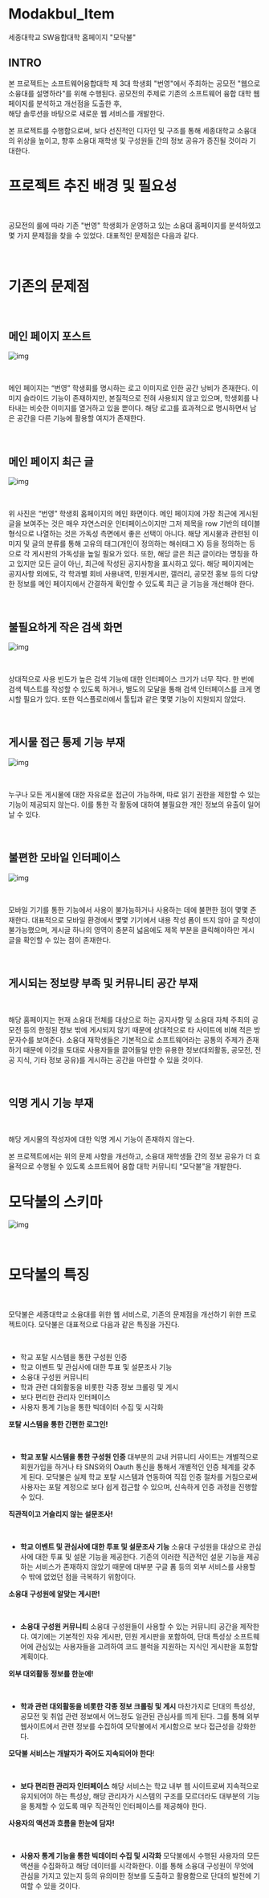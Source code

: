 # Modakbul_Item
세종대학교 SW융합대학 홈페이지 "모닥불"

## INTRO
본 프로젝트는 소프트웨어융합대학 제 3대 학생회 "번영"에서 주최하는 공모전 "웹으로 소융대를 설명하라"를 위해 수행된다. 
공모전의 주제로 기존의 소프트웨어 융합 대학 웹 페이지를 분석하고 개선점을 도출한 후,  
해당 솔루션을 바탕으로 새로운 웹 서비스를 개발한다.  

본 프로젝트를 수행함으로써, 보다 선진적인 디자인 및 구조를 통해 세종대학교 소융대의 위상을 높이고, 
향후 소융대 재학생 및 구성원들 간의  정보 공유가 증진될 것이라 기대한다.

# 프로젝트 추진 배경 및 필요성

‌

공모전의 룰에 따라 기존 "번영" 학생회가 운영하고 있는 소융대 홈페이지를 분석하였고 몇 가지 문제점을 찾을 수 있었다. 대표적인 문제점은 다음과 같다.

‌

# **기존의 문제점**

‌

## 메인 페이지 포스트

![img](https://gblobscdn.gitbook.com/assets%2F-Lk4yfhdwc6qCX9Adhlj%2F-LkAHtZY3SefqGQtBKpb%2F-LkAKCaadtPQFRDmlgg6%2Fimage.png?alt=media&token=1cb2efc9-f87d-49df-9db8-e699f59b5d73)

‌

메인 페이지는 “번영” 학생회를 명시하는 로고 이미지로 인한 공간 낭비가 존재한다.  이미지 슬라이드 기능이 존재하지만, 본질적으로 전혀 사용되지 않고 있으며, 학생회를 나타내는 비슷한 이미지를 열거하고 있을 뿐이다. 해당 로고를 효과적으로 명시하면서 남은 공간을 다른 기능에 활용할 여지가 존재한다.

‌

## 메인 페이지 최근 글

![img](https://gblobscdn.gitbook.com/assets%2F-Lk4yfhdwc6qCX9Adhlj%2F-LkAHtZY3SefqGQtBKpb%2F-LkAKQ0pkq_Z2i8hHiyt%2Fimage.png?alt=media&token=c46dbfa1-39c5-413c-be13-99e2d3bb17b6)

‌

위 사진은 “번영” 학생회 홈페이지의 메인 화면이다. 메인 페이지에 가장 최근에 게시된 글을 보여주는 것은 매우 자연스러운 인터페이스이지만 그저 제목을 row 기반의 테이블 형식으로 나열하는 것은 가독성 측면에서 좋은 선택이 아니다.  해당 게시물과 관련된 이미지 및 글의 분류를 통해 고유의 태그(개인이 정의하는 해쉬태그 X) 등을 정의하는 등으로 각 게시판의 가독성을 높일 필요가 있다.  또한, 해당 글은 최근 글이라는 명칭을 하고 있지만 모든 글이 아닌, 최근에 작성된 공지사항을 표시하고 있다. 해당 페이지에는 공지사항 외에도, 각 학과별 회비 사용내역, 민원게시판, 갤러리, 공모전 홍보 등의 다양한 정보를 메인 페이지에서 간결하게 확인할 수 있도록 최근 글 기능을 개선해야 한다.

‌

## 불필요하게 작은 검색 화면

![img](https://gblobscdn.gitbook.com/assets%2F-Lk4yfhdwc6qCX9Adhlj%2F-LkAKia8Hkh3_CR9zQGa%2F-LkAKrb8_jhLc8bZ8lyL%2Fimage.png?alt=media&token=1a66f20a-268c-4e56-92f6-0370ceec6636)

‌

상대적으로 사용 빈도가 높은 검색 기능에 대한 인터페이스 크기가 너무 작다. 한 번에 검색 텍스트를 작성할 수 있도록 하거나, 별도의 모달을 통해 검색 인터페이스를 크게 명시할 필요가 있다. 또한 익스플로러에서 툴팁과 같은 몇몇 기능이 지원되지 않았다.

‌

## 게시물 접근 통제 기능 부재

![img](https://gblobscdn.gitbook.com/assets%2F-Lk4yfhdwc6qCX9Adhlj%2F-LkAKia8Hkh3_CR9zQGa%2F-LkAL7KKAoIKBm9Fiwm9%2Fimage.png?alt=media&token=d1aff912-cc06-4d60-b326-5c36fdeb7e1f)

‌

누구나 모든 게시물에 대한 자유로운 접근이 가능하며, 따로 읽기 권한을 제한할 수 있는 기능이 제공되지 않는다. 이를 통한 각 활동에 대하여 불필요한 개인 정보의 유출이 일어날 수 있다.

‌

## 불편한 모바일 인터페이스

![img](https://gblobscdn.gitbook.com/assets%2F-Lk4yfhdwc6qCX9Adhlj%2F-LkAKia8Hkh3_CR9zQGa%2F-LkALMfnAYWxMF7t0GF0%2Fimage.png?alt=media&token=9b211834-271e-4a92-8bf0-6008f3afc37a)

‌

모바일 기기를 통한 기능에서 사용이 불가능하거나 사용하는 데에 불편한 점이 몇몇 존재한다. 대표적으로 모바일 환경에서 몇몇 기기에서 내용 작성 폼이 뜨지 않아 글 작성이 불가능했으며, 게시글 하나의 영역이 충분히 넓음에도 제목 부분을 클릭해야하만 게시 글을 확인할 수 있는 점이 존재한다.

‌

## 게시되는 정보량 부족 및 커뮤니티 공간 부재

‌

해당 홈페이지는 현재 소융대 전체를 대상으로 하는 공지사항 및 소융대 자체 주최의 공모전 등의 한정된 정보 밖에 게시되지 않기 때문에 상대적으로 타 사이트에 비해 적은 방문자수를 보여준다.  소융대 재학생들은 기본적으로 소프트웨어라는 공통의 주제가 존재하기 때문에 이것을 토대로 사용자들을 끌어들일 만한 유용한 정보(대외활동, 공모전, 전공 지식, 기타 정보 공유)를 게시하는 공간을 마련할 수 있을 것이다.

‌

## **익명 게시 기능 부재**

‌

해당 게시물의 작성자에 대한 익명 게시 기능이 존재하지 않는다.


본 프로젝트에서는 위의 문제 사항을 개선하고, 소융대 재학생들 간의 정보 공유가 더 효율적으로 수행될 수 있도록 소프트웨어 융합 대학 커뮤니티 “모닥불”을 개발한다.

# 모닥불의 스키마

![img](https://gblobscdn.gitbook.com/assets%2F-Lk4yfhdwc6qCX9Adhlj%2F-LkANS9fbeZHAAav-nZT%2F-LkAMubL-o66QF-kv6Al%2Fimage.png?alt=media&token=290e0064-57d6-45d8-8f8a-619a120f54f2)

‌

# 모닥불의 특징

‌

모닥불은 세종대학교 소융대를 위한 웹 서비스로,  기존의 문제점을 개선하기 위한 프로젝트이다. 모닥불은 대표적으로 다음과 같은 특징을 가진다.

‌

- 학교 포탈 시스템을 통한 구성원 인증
- 학교 이벤트 및 관심사에 대한 투표 및 설문조사 기능
- 소융대 구성원 커뮤니티
- 학과 관련 대외활동을 비롯한 각종 정보 크롤링 및 게시
- 보다 편리한 관리자 인터페이스
- 사용자 통계 기능을 통한 빅데이터 수집 및 시각화





**포탈 시스템을 통한 간편한 로그인!**

‌

- **학교 포탈 시스템을 통한 구성원 인증** 대부분의 교내 커뮤니티 사이트는 개별적으로 회원가입을 하거나 타 SNS와의 Oauth 통신을 통해서 개별적인 인증 체계를 갖추게 된다. 모닥불은 실제 학교 포탈 시스템과 연동하여 직접 인증 절차를 거침으로써 사용자는 포탈 계정으로 보다 쉽게 접근할 수 있으며, 신속하게 인증 과정을 진행할 수 있다.



**직관적이고 거슬리지 않는 설문조사!**

‌

- **학교 이벤트 및 관심사에 대한 투표 및 설문조사  기능** 소융대 구성원을 대상으로 관심사에 대한 투표 및 설문 기능을 제공한다. 기존의 이러한 직관적인 설문 기능을 제공하는 서비스가 존재하지 않았기 때문에 대부분 구글 폼 등의 외부 서비스를 사용할 수 밖에 없었던 점을 극복하기 위함이다. 



**소융대 구성원에 알맞는 게시판!**

‌

- **소융대 구성원 커뮤니티** 소융대 구성원들이 사용할 수 있는 커뮤니티 공간을 제작한다. 여기에는 기본적인 자유 게시판, 민원 게시판을 포함하여, 단대 특성상 소프트웨어에 관심있는 사용자들을 고려하여 코드 블럭을 지원하는 지식인 게시판을 포함할 계획이다.



 **외부 대외활동 정보를 한눈에!**

‌

- **학과 관련 대외활동을 비롯한 각종 정보 크롤링 및 게시** 마찬가지로 단대의 특성상, 공모전 및 취업 관련 정보에서 어느정도 일관된 관심사를 띄게 된다. 그를 통해 외부 웹사이트에서 관련 정보를 수집하여 모닥불에서 게시함으로 보다 접근성을 강화한다.



**모닥불 서비스는 개발자가 죽어도 지속되어야 한다**!

‌

- **보다 편리한 관리자 인터페이스** 해당 서비스는 학교 내부 웹 사이트로써 지속적으로 유지되어야 하는 특성상, 해당 관리자가 시스템의 구조를 모르더라도 대부분의 기능을 통제할 수 있도록 매우 직관적인 인터페이스를 제공해야 한다. 



**사용자의 액션과 흐름을 한눈에 담자!**

‌

- **사용자 통계 기능을 통한 빅데이터 수집 및 시각화** 모닥불에서 수행된 사용자의 모든 액션을 수집화하고 해당 데이터를 시각화한다. 이를 통해 소융대 구성원이 무엇에 관심을 가지고 있는지 등의 유의미한 정보를 도출하고 활용함으로 단대의 발전에 기여할 수 있을 것이다.

